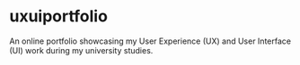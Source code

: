 # uxuiportfolio
An online portfolio showcasing my User Experience (UX) and User Interface (UI) work during my university studies.
